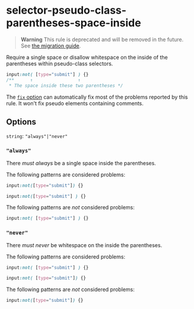 # selector-pseudo-class-parentheses-space-inside  
  
> **Warning** This rule is deprecated and will be removed in the future. See [the migration guide](../../../docs/migration-guide/to-15.md).  
  
Require a single space or disallow whitespace on the inside of the parentheses within pseudo-class selectors.  
  
<!-- prettier-ignore -->  
```css  
input:not( [type="submit"] ) {}  
/**      ↑                 ↑  
 * The space inside these two parentheses */  
```  
  
The [`fix` option](../../../docs/user-guide/options.md#fix) can automatically fix most of the problems reported by this rule. It won't fix pseudo elements containing comments.  
  
## Options  
  
`string`: `"always"|"never"`  
  
### `"always"`  
  
There _must always_ be a single space inside the parentheses.  
  
The following patterns are considered problems:  
  
<!-- prettier-ignore -->  
```css  
input:not([type="submit"]) {}  
```  
  
<!-- prettier-ignore -->  
```css  
input:not([type="submit"] ) {}  
```  
  
The following patterns are _not_ considered problems:  
  
<!-- prettier-ignore -->  
```css  
input:not( [type="submit"] ) {}  
```  
  
### `"never"`  
  
There _must never_ be whitespace on the inside the parentheses.  
  
The following patterns are considered problems:  
  
<!-- prettier-ignore -->  
```css  
input:not( [type="submit"] ) {}  
```  
  
<!-- prettier-ignore -->  
```css  
input:not( [type="submit"]) {}  
```  
  
The following patterns are _not_ considered problems:  
  
<!-- prettier-ignore -->  
```css  
input:not([type="submit"]) {}  
```  
